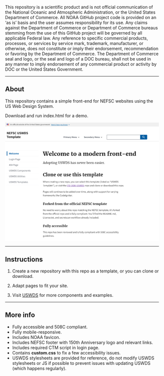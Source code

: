 This repository is a scientific product and is not official communication of the National Oceanic and Atmospheric Administration, or the United States Department of Commerce. All NOAA GitHub project code is provided on an ‘as is’ basis and the user assumes responsibility for its use. Any claims against the Department of Commerce or Department of Commerce bureaus stemming from the use of this GitHub project will be governed by all applicable Federal law. Any reference to specific commercial products, processes, or services by service mark, trademark, manufacturer, or otherwise, does not constitute or imply their endorsement, recommendation or favoring by the Department of Commerce. The Department of Commerce seal and logo, or the seal and logo of a DOC bureau, shall not be used in any manner to imply endorsement of any commercial product or activity by DOC or the United States Government.

<hr />

## About
This repository contains a simple front-end for NEFSC websites using the US Web Design System. 

Download and run index.html for a demo.

![Preview of USWDS NEFSC Template](assets/preview.png)
<hr />

## Instructions
1. Create a new repository with this repo as a template, or you can clone or download.

2. Adapt pages to fit your site.
3. Visit [USWDS](https://designsystem.digital.gov/components/overview/) for more components and examples.

<hr />

## More info
- Fully accessible and 508C compliant.
- Fully mobile-responsive.
- Includes NOAA favicon.
- Includes NEFSC footer with 150th Anniversary logo and relevant links.
- Includes required CTM script in login page.
- Contains **custom.css** to fix a few accessibility issues.
- USWDS stylesheets are provided for reference, do not modify USWDS stylesheets or JS if possible to prevent issues with updating USWDS (which happens regularly).

